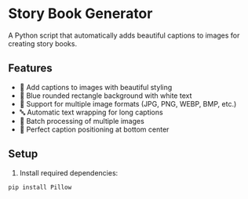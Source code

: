 # Story Book Generator

A Python script that automatically adds beautiful captions to images for creating story books.

## Features

- 📝 Add captions to images with beautiful styling
- 🎨 Blue rounded rectangle background with white text
- 📄 Support for multiple image formats (JPG, PNG, WEBP, BMP, etc.)
- 🔤 Automatic text wrapping for long captions
- 📁 Batch processing of multiple images
- 🎯 Perfect caption positioning at bottom center

## Setup

1. Install required dependencies:
```bash
pip install Pillow